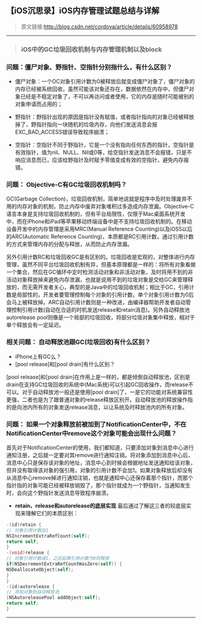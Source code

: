 ## 【iOS沉思录】iOS内存管理试题总结与详解

> 原文链接:http://blog.csdn.net/cordova/article/details/60958978

---
> ### iOS中的GC垃圾回收机制与内存管理机制以及block

### 问题：僵尸对象、野指针、空指针分别指什么，有什么区别？
> 
- 僵尸对象：一个OC对象引用计数为0被释放后就变成僵尸对象了，僵尸对象的内存已经被系统回收，虽然可能该对象还存在，数据依然在内存中，但僵尸对象已经是不稳定对象了，不可以再访问或者使用，它的内存是随时可能被别的对象申请而占用的；
>
- 野指针：野指针出现的原因是指针没有赋值，或者指针指向的对象已经被释放掉了，野指针指向一块随机的垃圾内存，向他们发送消息会报EXC_BAD_ACCESS错误导致程序崩溃；
>
- 空指针：空指针不同于野指针，它是一个没有指向任何东西的指针，空指针是有效指针，值为nil、NULL、Nil或0等，给空指针发送消息不会报错，只是不响应消息而已，应该给野指针及时赋予零值变成有效的空指针，避免内存报错。

### 问题： Objective-C有GC垃圾回收机制吗？
>  
GC(Garbage Collection)，垃圾回收机制，简单地说就是程序中及时处理废弃不用的内存对象的机制，防止内存中废弃对象堆积过多造成内存泄漏。Objective-C语言本身是支持垃圾回收机制的，但有平台局限性，仅限于Mac桌面系统开发中，而在iPhone和iPad等苹果移动终端设备中是不支持垃圾回收机制的。在移动设备开发中的内存管理是采用MRC(Manual Reference Counting)以及iOS5以后的ARC(Automatic Reference Counting)，本质都是RC引用计数，通过引用计数的方式来管理内存的分配与释放，从而防止内存泄漏。
> 
另外引用计数RC和垃圾回收GC是有区别的。垃圾回收是宏观的，对整体进行内存管理，虽然不同平台垃圾回收机制有异，但基本原理都是一样的：将所有对象看做一个集合，然后在GC循环中定时检测活动对象和非活动对象，及时将用不到的非活动对象释放掉来避免内存泄漏，也就是说用不到的垃圾对象是交给GC来管理释放的，而无需开发者关心，典型的是Java中的垃圾回收机制；相比于GC，引用计数是局部性的，开发者要管理控制每个对象的引用计数，单个对象引用计数为0后会马上被释放掉。ARC自动引用计数则是一种改进，由编译器帮助开发者自动管理控制引用计数(自动在合适的时机发送release和retain消息)。另外自动释放池autorelease pool则像是一个局部的垃圾回收，将部分垃圾对象集中释放，相对于单个释放会有一定延迟。

### 相关问题： 自动释放池跟GC(垃圾回收)有什么区别？
- iPhone上有GC么？
- [pool release]和[pool drain]有什么区别？

> 
[pool release]和[pool drain]在作用上是一样的，都是倾倒自动释放池，区别是drain在支持GC垃圾回收的系统中(Mac系统)可以引起GC回收操作，而release不可以。对于自动释放池一般还是使用[pool drain]了，一是它的功能对系统兼容性更强，二者也是为了跟普通对象的release释放区别开。自动释放池的释放操作指的是向池内所有的对象发送release消息，以让系统及时释放池内的所有对象。

### 问题： 如果一个对象释放前被加到了NotificationCenter中，不在NotificationCenter中remove这个对象可能会出现什么问题？
> 
首先对于NotificationCenter的使用，我们都知道，只要添加对象到消息中心进行通知注册，之后就一定要对其remove进行通知注销。将对象添加到消息中心后，消息中心只是保存该对象的地址，消息中心到时候会根据地址发送通知给该对象，但并没有取得该对象的强引用，对象的引用计数不会加1。如果对象释放后却没有从消息中心remove掉进行通知注销，也就是通知中心还保存着那个指针，而那个指针指的对象可能已经被释放销毁了，那个指针就成为一个野指针，当通知发生时，会向这个野指针发送消息导致程序崩溃。

- **retain、release和autorelease的底层实现**
最后通过了解这三者的较底层实现来理解它们的本质区别：


```objectivec
-(id)retain {
// 对象引用计数加1
NSIncrementExtraRefCount(self);
return self;
}
-(void)release {
// 对象引用计数减1，之后如果引用计数为0则释放
if(NSDecrementExtraRefCountWasZero(self)) {
NSDeallocateObject(self);
}
}
-(id)autorelease {
// 添加对象到自动释放池
[NSAutoreleasePool addObject:self];
return self;
}
```
---
